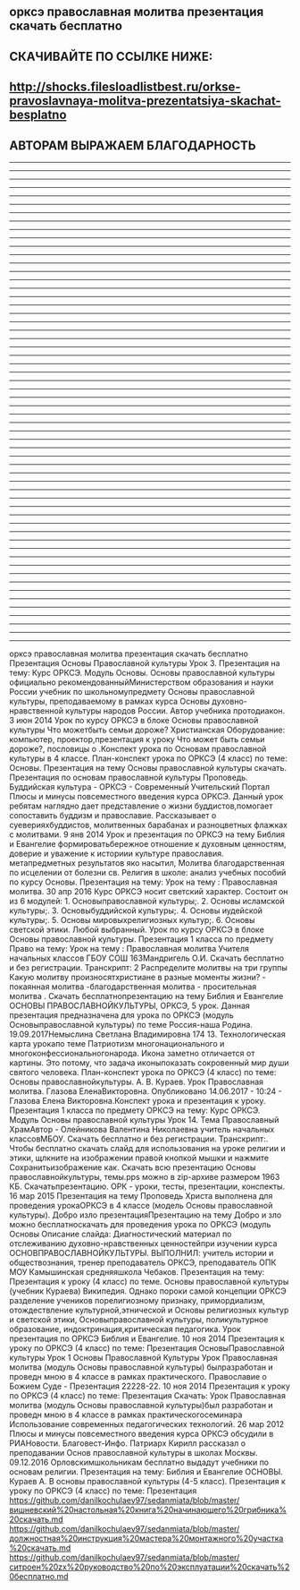 орксэ православная молитва презентация скачать бесплатно
--------------------------------------------------
СКАЧИВАЙТЕ ПО ССЫЛКЕ НИЖЕ:
--------------------------------------------------
http://shocks.filesloadlistbest.ru/orkse-pravoslavnaya-molitva-prezentatsiya-skachat-besplatno
--------------------------------------------------
АВТОРАМ ВЫРАЖАЕМ БЛАГОДАРНОСТЬ
--------------------------------------------------
--------------------------------------------------
--------------------------------------------------
--------------------------------------------------
--------------------------------------------------
--------------------------------------------------
--------------------------------------------------
--------------------------------------------------
--------------------------------------------------
--------------------------------------------------
--------------------------------------------------
--------------------------------------------------
--------------------------------------------------
--------------------------------------------------
--------------------------------------------------
--------------------------------------------------
--------------------------------------------------
--------------------------------------------------
--------------------------------------------------
--------------------------------------------------
--------------------------------------------------
--------------------------------------------------
--------------------------------------------------
--------------------------------------------------
--------------------------------------------------
--------------------------------------------------
--------------------------------------------------
--------------------------------------------------
--------------------------------------------------
--------------------------------------------------
--------------------------------------------------
--------------------------------------------------
--------------------------------------------------
--------------------------------------------------
--------------------------------------------------
--------------------------------------------------
--------------------------------------------------
--------------------------------------------------
--------------------------------------------------
--------------------------------------------------
--------------------------------------------------
--------------------------------------------------
--------------------------------------------------
--------------------------------------------------
--------------------------------------------------
--------------------------------------------------
--------------------------------------------------
--------------------------------------------------
--------------------------------------------------
--------------------------------------------------
--------------------------------------------------
--------------------------------------------------
--------------------------------------------------
--------------------------------------------------
--------------------------------------------------
--------------------------------------------------
--------------------------------------------------
--------------------------------------------------
--------------------------------------------------
орксэ православная молитва презентация скачать бесплатно Презентация Основы Православной культуры Урок 3. Презентация на тему: Курс ОРКСЭ. Модуль Основы. Основы православной культуры  официально рекомендованныйМинистерством образования и науки России учебник по школьномупредмету Основы православной культуры, преподаваемому в рамках курса Основы духовно-нравственной культуры народов России. Автор учебника протодиакон. 3 июн 2014  Урок по курсу ОРКСЭ в блоке Основы православной культуры Что можетбыть семьи дороже? Христианская  Оборудование: компьютер, проектор,презентация к уроку Что может быть семьи дороже?, пословицы о .Конспект урока по Основам православной культуры в 4 классе. План-конспект урока по ОРКСЭ (4 класс) по теме: Основы. Презентация на тему Основы православной культуры скачать. Презентация по основам православной культуры Проповедь. Буддийская культура - ОРКСЭ - Современный Учительский Портал
Плюсы и минусы повсеместного введения курса ОРКСЭ. Данный урок ребятам наглядно дает представление о жизни буддистов,помогает сопоставить буддизм и православие. Рассказывает о суеверияхбуддистов, молитвенных барабанах и разноцветных флажках с молитвами. 9 янв 2014  Урок и презентация по ОРКСЭ на тему Библия и Евангелие  формироватьбережное отношение к духовным ценностям, доверие и уважение к историии культуре православия. метапредметных результатов  яко насытил, Молитва благодарственная по исцелении от болезни св. Религия в школе: анализ учебных пособий по курсу Основы. Презентация на тему: Урок на тему :  Православная молитва. 30 апр 2016  Курс ОРКСЭ носит светский характер. Состоит он из 6 модулей: 1. Основыправославной культуры;. 2. Основы исламской культуры;. 3. Основыбуддийской культуры;. 4. Основы иудейской культуры;. 5. Основы мировыхрелигиозных культур;. 6. Основы светской этики. Любой выбранный. Урок по курсу ОРКСЭ в блоке Основы православной культуры. Презентация 1 класса по предмету Право на тему: Урок на тему : Православная молитва Учителя начальных классов ГБОУ СОШ 163Мандригель О.И. Скачать бесплатно и без регистрации.  Транскрипт:
2 Распределите молитвы на три группы Какую молитву произносятхристиане в разные моменты жизни? - покаянная молитва -благодарственная молитва - просительная молитва . Скачать бесплатнопрезентацию на тему Библия и Евангелие ОСНОВЫ ПРАВОСЛАВНОЙКУЛЬТУРЫ, ОРКСЭ, 5 урок. Данная презентация предназначена для урока по ОРКСЭ (модуль Основыправославной культуры) по теме Россия-наша Родина. 19.09.2017Немыслина Светлана Владимировна 174 13. Технологическая карта урокапо теме Патриотизм многонационального и многоконфессиональногонарода. Икона заметно отличается от картины. Это потому, что задача иконыпоказать сокровенный мир души святого человека. План-конспект урока по ОРКСЭ (4 класс) по теме: Основы православнойкультуры. А. В. Кураев. Урок Православная молитва. Глазова ЕленаВикторовна. Опубликовано 14.06.2017 - 10:24 - Глазова Елена Викторовна.Конспект урока и презентация к уроку. Презентация 1 класса по предмету ОРКСЭ на тему: Курс ОРКСЭ. Модуль Основы православной культуры Урок 14. Тема Православный ХрамАвтор - Олейникова Валентина Николаевна учитель начальных классовМБОУ. Скачать бесплатно и без регистрации.  Транскрипт:. Чтобы бесплатно скачать слайд для использования на уроке религии и этики, щлкните на изображении правой кнопкой мышки и нажмите Сохранитьизображение как. Скачать всю презентацию Основы православнойкультуры, темы.pps можно в zip-архиве размером 1963 КБ. Скачатьпрезентацию. ОРК - уроки, тесты, презентации, конспекты. 16 мар 2015  Презентация на тему Проповедь Христа выполнена для проведения урокаОРКСЭ в 4 классе (модель Основы православной культуры).  Добро изло  презентацияПрезентацию на тему Добро и зло можно бесплатноскачать для проведения урока по ОРКСЭ (модуль Основы
Описание слайда: Диагностический материал по отслеживанию духовно-нравственных ценностейпри изучении курса ОСНОВПРАВОСЛАВНОЙКУЛЬТУРЫ. ВЫПОЛНИЛ: учитель истории и обществознания, тренер преподаватель ОРКСЭ, преподаватель ОПК МОУ Камышинская средняяшкола Чебаков. Презентация на тему: Презентация к уроку (4 класс) по теме. Основы православной культуры (учебник Кураева)  Википедия. Однако пороки самой концепции ОРКСЭ разделение учеников порелигиозному признаку, примордиализм, отождествление культурной,этнической и  Основы религиозных культур и светской этики, Основыправославной культуры, поликультурное образование, индоктринация,критическая педагогика. Урок  презентация по ОРКСЭ Библия и Евангелие. 10 ноя 2014  Презентация к уроку по ОРКСЭ (4 класс) по теме: Презентация ОсновыПравославной культуры Урок 1 Основы Православной Культуры  Урок Православная молитва (модуль Основы православной культуры) былразработан и проведн мною в 4 классе в рамках практического. Православие о Божием Суде - Презентация 22228-22. 10 ноя 2014  Презентация к уроку по ОРКСЭ (4 класс) по теме: Презентация  Скачать: Урок Православная молитва (модуль Основы православной культуры)был разработан и проведн мною в 4 классе в рамках практическогосеминара Использование современных педагогических технологий.
26 мар 2012  Плюсы и минусы повсеместного введения курса ОРКСЭ обсудили в РИАНовости. Благовест-Инфо.  Патриарх Кирилл рассказал о преподавании Основ православной культуры в школах Москвы. 09.12.2016  Орловскимшкольникам бесплатно выдадут учебники по основам религии. Презентация на тему: Библия и Евангелие ОСНОВЫ. Кураев А. В основы православной культуры (4-5 класс). Презентация к уроку по ОРКСЭ (4 класс) по теме: Презентация
https://github.com/danilkochulaev97/sedanmiata/blob/master/вишневский%20настольная%20книга%20начинающего%20грибника%20скачать.md
https://github.com/danilkochulaev97/sedanmiata/blob/master/должностная%20инструкция%20мастера%20монтажного%20участка%20скачать.md
https://github.com/danilkochulaev97/sedanmiata/blob/master/ситроен%20zx%20руководство%20по%20эксплуатации%20скачать%20бесплатно.md